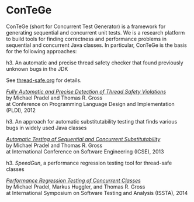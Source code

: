 ConTeGe
=======

ConTeGe (short for Concurrent Test Generator) is a framework for generating sequential and concurrent unit tests. We is a research platform to build tools for finding correctness and performance problems in sequential and concurrent Java classes. In particular, ConTeGe is the basis for the following approaches:

h3. An automatic and precise thread safety checker that found previously unknown bugs in the JDK
 
See [thread-safe.org](http://thread-safe.org) for details.

[*Fully Automatic and Precise Detection of Thread Safety Violations*](http://mp.binaervarianz.de/pldi2012.pdf)  
by Michael Pradel and Thomas R. Gross  
at Conference on Programming Language Design and Implementation (PLDI), 2012

h3. An approach for automatic substitutability testing that finds various bugs in widely used Java classes

[*Automatic Testing of Sequential and Concurrent Substitutability*](http://mp.binaervarianz.de/icse2013.pdf)  
by Michael Pradel and Thomas R. Gross  
at International Conference on Software Engineering (ICSE), 2013

h3. *SpeedGun*, a performance regression testing tool for thread-safe classes

[*Performance Regression Testing of Concurrent Classes*](http://mp.binaervarianz.de/issta2014.pdf)  
by Michael Pradel, Markus Huggler, and Thomas R. Gross  
at International Symposium on Software Testing and Analysis (ISSTA), 2014



